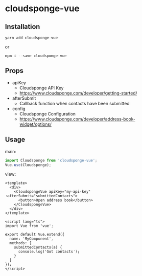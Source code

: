 # cloudsponge-vue

## Installation

```
yarn add cloudsponge-vue
```

or

```
npm i --save cloudsponge-vue
```

## Props

- apiKey
  - Cloudsponge API Key
  - https://www.cloudsponge.com/developer/getting-started/
- afterSubmit
  - Callback function when contacts have been submitted
- config
  - Cloudsponge Configuration
  - https://www.cloudsponge.com/developer/address-book-widget/options/

## Usage

main:

```javascript
import Cloudsponge from 'cloudsponge-vue';
Vue.use(Cloudsponge);
```

view:

```vue
<template>
  <div>
    <CloudspongeVue apiKey="my-api-key" :afterSubmit="submittedContacts">
      <button>Open address book</button>
    </CloudspongeVue>
  </div>
</template>

<script lang="ts">
import Vue from 'vue';

export default Vue.extend({
  name: 'MyComponent',
  methods: {
    submittedContacts(a) {
      console.log('Got contacts');
    }
  }
});
</script>
```
